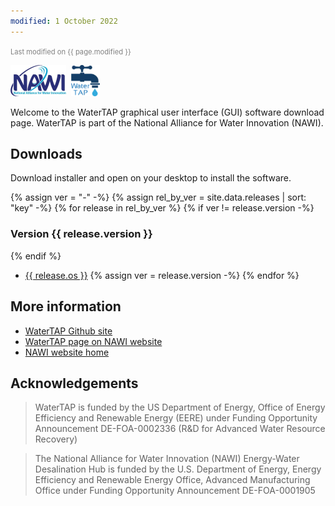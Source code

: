 ```yaml
---
modified: 1 October 2022
---
```


<span style="font-size: 80%; color: grey;">Last modified on {{ page.modified }}</span>

<img alt="NAWI logo" src="nawi-transp.webp" height="50px">&nbsp;
<img alt="WaterTAP logo" src="watertap-transp.webp" height="50px">

Welcome to the WaterTAP graphical user interface (GUI) software download page.
WaterTAP is part of the National Alliance for Water Innovation (NAWI).

## Downloads

Download installer and open on your desktop to install the software.

{% assign ver = "-" -%}
{% assign rel_by_ver = site.data.releases | sort: "key" -%}
{% for release in rel_by_ver %}
{% if ver != release.version -%}
### Version {{ release.version }}
{% endif %}
* <a href="{{ release.url }}">{{ release.os }}</a>
{% assign ver = release.version -%}
{% endfor %}

## More information

* [WaterTAP Github site](https://github.com/watertap-org/watertap)
* [WaterTAP page on NAWI website](https://www.nawihub.org/knowledge/watertap/)
* [NAWI website home](https://www.nawihub.org/)

## Acknowledgements

> WaterTAP is funded by the US Department of Energy, Office of Energy Efficiency and Renewable Energy (EERE) under Funding Opportunity Announcement DE-FOA-0002336 (R&D for Advanced Water Resource Recovery)

> The National Alliance for Water Innovation (NAWI) Energy-Water Desalination Hub is funded by the U.S. Department of Energy, Energy Efficiency and Renewable Energy Office, Advanced Manufacturing Office under Funding Opportunity Announcement DE-FOA-0001905